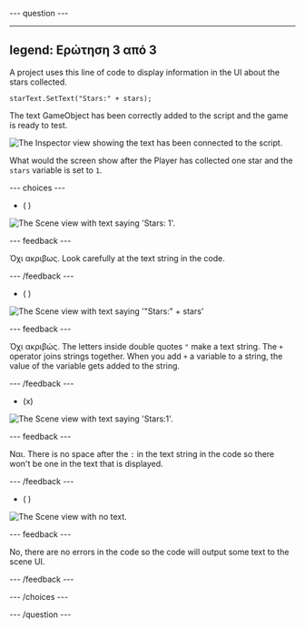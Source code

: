 
--- question ---

---
legend: Ερώτηση 3 από 3
---

A project uses this line of code to display information in the UI about the stars collected.

```
starText.SetText("Stars:" + stars);
```

The text GameObject has been correctly added to the script and the game is ready to test.

![The Inspector view showing the text has been connected to the script.](images/star-text-added.png)

What would the screen show after the Player has collected one star and the `stars` variable is set to `1`.

--- choices ---

- ( )

![The Scene view with text saying 'Stars: 1'.](images/stars-1.png)

  --- feedback ---

  Όχι ακριβως. Look carefully at the text string in the code.

  --- /feedback ---

- ( )

![The Scene view with text saying '"Stars:" + stars'](images/stars-full.png)

  --- feedback ---

  Όχι ακριβώς. The letters inside double quotes `"` make a text string. The `+` operator joins strings together. When you add `+` a variable to a string, the value of the variable gets added to the string.

  --- /feedback ---

- (x)

![The Scene view with text saying 'Stars:1'.](images/no-space.png)

  --- feedback ---

  Ναι. There is no space after the `:` in the text string in the code so there won't be one in the text that is displayed.

  --- /feedback ---

- ( )

![The Scene view with no text.](images/no-text.png)

  --- feedback ---

  No, there are no errors in the code so the code will output some text to the scene UI.

  --- /feedback ---

--- /choices ---

--- /question ---
